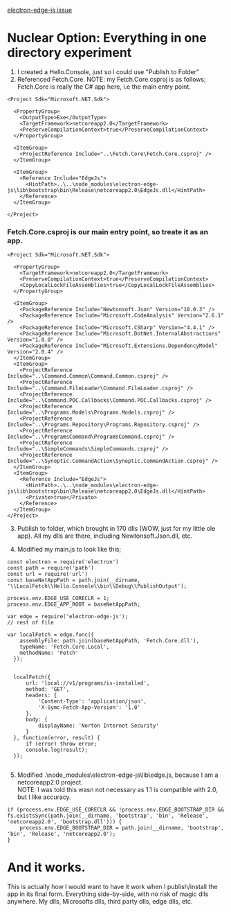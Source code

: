[electron-edge-js issue](https://github.com/agracio/electron-edge-js/issues/4)  

# Nuclear Option: Everything in one directory experiment

1. I created a Hello.Console, just so I could use "Publish to Folder"
2. Referenced Fetch.Core.  NOTE: my Fetch.Core.csproj is as follows;  Fetch.Core is really the C# app here, i.e the main entry point.   
```
<Project Sdk="Microsoft.NET.Sdk">

  <PropertyGroup>
    <OutputType>Exe</OutputType>
    <TargetFramework>netcoreapp2.0</TargetFramework>
    <PreserveCompilationContext>true</PreserveCompilationContext>
  </PropertyGroup>

  <ItemGroup>
    <ProjectReference Include="..\Fetch.Core\Fetch.Core.csproj" />
  </ItemGroup>

  <ItemGroup>
    <Reference Include="EdgeJs">
      <HintPath>..\..\node_modules\electron-edge-js\lib\bootstrap\bin\Release\netcoreapp2.0\EdgeJs.dll</HintPath>
    </Reference>
  </ItemGroup>
  
</Project>
```
### Fetch.Core.csproj is our main entry point, so treate it as an app.  
```
<Project Sdk="Microsoft.NET.Sdk">

  <PropertyGroup>
    <TargetFramework>netcoreapp2.0</TargetFramework>
    <PreserveCompilationContext>true</PreserveCompilationContext>
    <CopyLocalLockFileAssemblies>true</CopyLocalLockFileAssemblies>
  </PropertyGroup>

  <ItemGroup>
    <PackageReference Include="Newtonsoft.Json" Version="10.0.3" />
    <PackageReference Include="Microsoft.CodeAnalysis" Version="2.6.1" />
    <PackageReference Include="Microsoft.CSharp" Version="4.4.1" />
    <PackageReference Include="Microsoft.DotNet.InternalAbstractions" Version="1.0.0" />
    <PackageReference Include="Microsoft.Extensions.DependencyModel" Version="2.0.4" />
  </ItemGroup>
  <ItemGroup>
    <ProjectReference Include="..\Command.Common\Command.Common.csproj" />
    <ProjectReference Include="..\Command.FileLoader\Command.FileLoader.csproj" />
    <ProjectReference Include="..\Command.POC.Callbacks\Command.POC.Callbacks.csproj" />
    <ProjectReference Include="..\Programs.Models\Programs.Models.csproj" />
    <ProjectReference Include="..\Programs.Repository\Programs.Repository.csproj" />
    <ProjectReference Include="..\ProgramsCommand\ProgramsCommand.csproj" />
    <ProjectReference Include="..\SimpleCommands\SimpleCommands.csproj" />
    <ProjectReference Include="..\Synoptic.CommandAction\Synoptic.CommandAction.csproj" />
  </ItemGroup>
  <ItemGroup>
    <Reference Include="EdgeJs">
      <HintPath>..\..\node_modules\electron-edge-js\lib\bootstrap\bin\Release\netcoreapp2.0\EdgeJs.dll</HintPath>
      <Private>true</Private>
    </Reference>
  </ItemGroup>
</Project>
```  

3. Publish to folder, which brought in 170 dlls (WOW, just for my little ole app).  All my dlls are there, including Newtonsoft.Json.dll, etc. 

4. Modified my main.js to look like this;  
```
const electron = require('electron')
const path = require('path')
const url = require('url')
const baseNetAppPath = path.join(__dirname, '\\LocalFetch\\Hello.Console\\bin\\Debug\\PublishOutput');

process.env.EDGE_USE_CORECLR = 1;
process.env.EDGE_APP_ROOT = baseNetAppPath;

var edge = require('electron-edge-js');
// rest of file

var localFetch = edge.func({
    assemblyFile: path.join(baseNetAppPath, 'Fetch.Core.dll'),
    typeName: 'Fetch.Core.Local',
    methodName: 'Fetch'
  });


  localFetch({
      url: 'local://v1/programs/is-installed',
      method: 'GET',
      headers: {
          'Content-Type': 'application/json',
          'X-Symc-Fetch-App-Version': '1.0'
      },
      body: {
          displayName: 'Norton Internet Security'
      }
  }, function(error, result) {
      if (error) throw error;
      console.log(result);
  });
  
```
5. Modified .\node_modules\electron-edge-js\lib\edge.js, because I am a netcoreapp2.0 project.  
NOTE: I was told this wasn not necessary as 1.1 is compatible with 2.0, but I like accuracy.
```
if (process.env.EDGE_USE_CORECLR && !process.env.EDGE_BOOTSTRAP_DIR && fs.existsSync(path.join(__dirname, 'bootstrap', 'bin', 'Release', 'netcoreapp2.0', 'bootstrap.dll'))) {
    process.env.EDGE_BOOTSTRAP_DIR = path.join(__dirname, 'bootstrap', 'bin', 'Release', 'netcoreapp2.0');
}
```

# And it works.

This is actually how I would want to have it work when I publish/install the app in its final form.  Everything side-by-side, with no risk of magic dlls anywhere.  My dlls, Microsofts dlls, third party dlls, edge dlls, etc.
